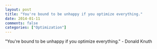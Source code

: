 ```yaml
---
layout: post
title: "You're bound to be unhappy if you optimize everything."
date: 2014-01-11
comments: false
categories: ["Optimization"]
---
```


<span class='quote'>"You're bound to be unhappy if you optimize everything."</span>
<span class='by'>- Donald Knuth</span>
